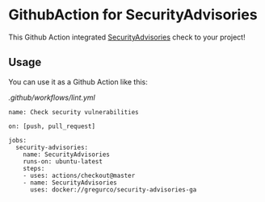 # GithubAction for SecurityAdvisories

This Github Action integrated [SecurityAdvisories][1] check to your project!


## Usage

You can use it as a Github Action like this:

_.github/workflows/lint.yml_
```
name: Check security vulnerabilities

on: [push, pull_request]

jobs:
  security-advisories:
    name: SecurityAdvisories
    runs-on: ubuntu-latest
    steps:
    - uses: actions/checkout@master
    - name: SecurityAdvisories
      uses: docker://gregurco/security-advisories-ga
```

[1]: https://github.com/Roave/SecurityAdvisories
